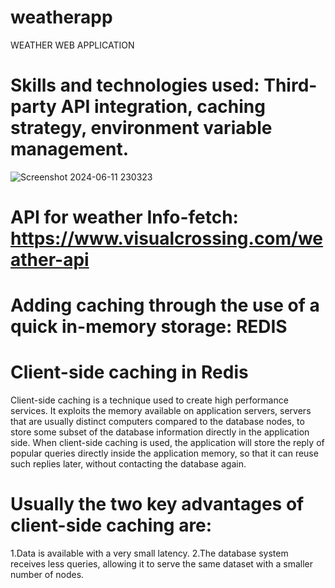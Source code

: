 # weatherapp
WEATHER WEB APPLICATION
# Skills and technologies used: Third-party API integration, caching strategy, environment variable management.
![Screenshot 2024-06-11 230323](https://github.com/ANMOLAGRAWAL7/weatherapp/assets/138976989/a0c99ef1-940f-47d8-a997-c81c555e5db2)
# API for weather Info-fetch: https://www.visualcrossing.com/weather-api
# Adding caching through the use of a quick in-memory storage: REDIS
# Client-side caching in Redis
Client-side caching is a technique used to create high performance services. It exploits the memory available on application servers, servers that are usually distinct computers compared to the database nodes, to store some subset of the database information directly in the application side.
When client-side caching is used, the application will store the reply of popular queries directly inside the application memory, so that it can reuse such replies later, without contacting the database again.
# Usually the two key advantages of client-side caching are:
1.Data is available with a very small latency.
2.The database system receives less queries, allowing it to serve the same dataset with a smaller number of nodes.
